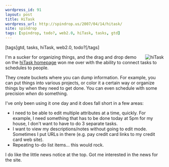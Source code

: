 ```yaml
---
wordpress_id: 91
layout: post
title: HiTask
wordpress_url: http://spindrop.us/2007/04/14/hitask/
site: spindrop
tags: [spindrop, todo?, web2.0, hiTask, tasks, gtd]
---
```

[tags]gtd, tasks, hiTask, web2.0, todo?[/tags]

[hiTask]: http://hitask.com/

<span style="margin-left: 1em; float:right">![hiTask](http://www2.hitask.com/img/header_logo.gif)</span>

I'm a sucker for organizing things, and the drag and drop demo on the [hiTask homepage][hiTask] won me over with the ability to connect tasks to schedules to people.  


They create buckets where you can dump information.  For example, you can put things into various projects, or color it a certain way or organize things by when they need to get done.  You can even schedule with some precision *when* do something.

I've only been using it one day and it does fall short in a few areas:

* I need to be able to edit multiple attributes at a time, quickly.  For example, I need something that has to be done today at 5pm for my house, I don't want to have to do 3 separate tasks.
* I want to view my descriptions/notes without going to edit mode.  Sometimes I put URLs in there (e.g. pay credit card links to my credit card web site).
* Repeating to-do list items... this would rock.

I do like the little news notice at the top.  Got me interested in the news for the site.

<br style="clear:both" />
